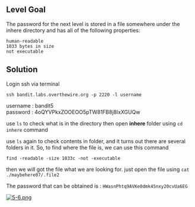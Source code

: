 ## Level Goal

The password for the next level is stored in a file somewhere under the inhere directory and has all of the following properties:

    human-readable
    1033 bytes in size
    not executable

## Solution

Login ssh via terminal

``` 
ssh bandit.labs.overthewire.org -p 2220 -l username 
```
 
username : bandit5 <br>
password : 4oQYVPkxZOOEOO5pTW81FB8j8lxXGUQw

use ```ls``` to check what is in the directory
then open **inhere** folder using ```cd inhere``` command

use ```ls``` again to check contents in folder, and it turns out there are several folders in it. So, to find where the file is, we can use this command

```
find -readable -size 1033c -not -executable
```
then we will got the file what we are looking for.
just open the file using ```cat ./maybehere07/.file2``` 

The password that can be obtained is : ```HWasnPhtq9AVKe0dmk45nxy20cvUa6EG```

[![5-6.png](https://i.postimg.cc/x8mjWxpL/5-6.png)](https://postimg.cc/y3VzRPHN)